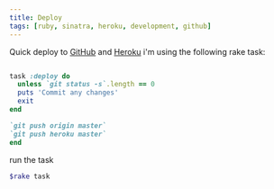 ```yaml
---
title: Deploy
tags: [ruby, sinatra, heroku, development, github]
---
```


Quick deploy to [GitHub](http://www.github.com) and [Heroku](http://www.heroku.com) i'm using the following rake task:

``` ruby

task :deploy do
  unless `git status -s`.length == 0
  puts 'Commit any changes'
  exit
end

`git push origin master`
`git push heroku master`
end
```
run the task

``` ruby
$rake task
```


